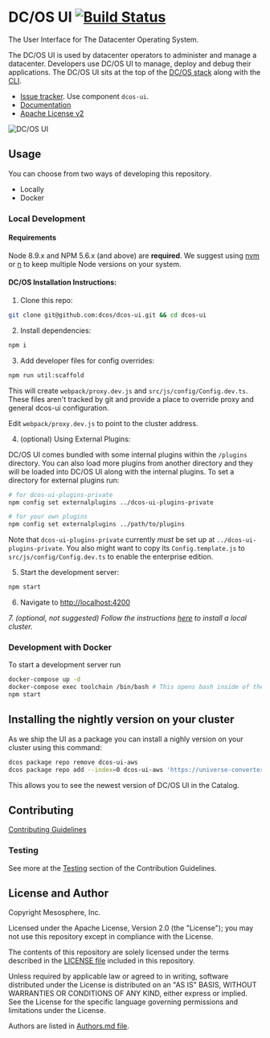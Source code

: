 # DC/OS UI [![Build Status](https://jenkins.mesosphere.com/service/jenkins/buildStatus/icon?job=frontend/dcos-ui-oss-pipeline/release%252F1.13)](https://jenkins.mesosphere.com/service/jenkins/job/frontend/job/dcos-ui-oss-pipeline/job/release%252F1.13/)

The User Interface for The Datacenter Operating System.

The DC/OS UI is used by datacenter operators to administer and manage a datacenter. Developers use DC/OS UI to manage, deploy and debug their applications. The DC/OS UI sits at the top of the [DC/OS stack](https://dcos.io/docs/latest/overview/architecture/) along with the [CLI](github.com/dcos/dcos-cli).

- [Issue tracker](https://jira.dcos.io). Use component `dcos-ui`.
- [Documentation](https://dcos.io/docs/latest/usage/webinterface/)
- [Apache License v2](./LICENSE)

![DC/OS UI](./.github/dcos-ui.gif)

## Usage

You can choose from two ways of developing this repository.

- Locally
- Docker

### Local Development

#### Requirements

Node 8.9.x and NPM 5.6.x (and above) are **required**. We suggest using [nvm](https://github.com/creationix/nvm) or [n](https://github.com/tj/n) to keep multiple Node versions on your system.

#### DC/OS Installation Instructions:

1.  Clone this repo:


```sh
git clone git@github.com:dcos/dcos-ui.git && cd dcos-ui
```

2.  Install dependencies:


```sh
npm i
```

3.  Add developer files for config overrides:


```sh
npm run util:scaffold
```

This will create `webpack/proxy.dev.js` and `src/js/config/Config.dev.ts`. These files aren't tracked by git and provide a place to override proxy and general dcos-ui configuration.

Edit `webpack/proxy.dev.js` to point to the cluster address.

4.  (optional) Using External Plugins:

DC/OS UI comes bundled with some internal plugins within the `/plugins` directory. You can also load more plugins from another directory and they will be loaded into DC/OS UI along with the internal plugins. To set a directory for external plugins run:

```sh
# for dcos-ui-plugins-private
npm config set externalplugins ../dcos-ui-plugins-private

# for your own plugins
npm config set externalplugins ../path/to/plugins
```

Note that `dcos-ui-plugins-private` currently _must_ be set up at `../dcos-ui-plugins-private`. You also might want to copy its `Config.template.js` to `src/js/config/Config.dev.ts` to enable the enterprise edition.

5.  Start the development server:


```sh
npm start
```

6.  Navigate to [http://localhost:4200](http://localhost:4200)

_7. (optional, not suggested) Follow the instructions [here](https://github.com/dcos/dcos-vagrant) to install a local cluster._

### Development with Docker

To start a development server run

```sh
docker-compose up -d
docker-compose exec toolchain /bin/bash # This opens bash inside of the docker container
npm start
```

## Installing the nightly version on your cluster

As we ship the UI as a package you can install a nighly version on your cluster
using this command:

```sh
dcos package repo remove dcos-ui-aws
dcos package repo add --index=0 dcos-ui-aws 'https://universe-converter.mesosphere.com/transform?url=https://dcos-ui-universe.s3.amazonaws.com/oss/dcos-ui/1.13/stub-universe-dcos-ui.json'
```

This allows you to see the newest version of DC/OS UI in the Catalog.

## Contributing

[Contributing Guidelines](./CONTRIBUTING.md)

### Testing

See more at the [Testing](./CONTRIBUTING.md#testing) section of the Contribution Guidelines.

## License and Author

Copyright Mesosphere, Inc.

Licensed under the Apache License, Version 2.0 (the "License");
you may not use this repository except in compliance with the License.

The contents of this repository are solely licensed under the terms described in the [LICENSE file](./LICENSE) included in this repository.

Unless required by applicable law or agreed to in writing, software
distributed under the License is distributed on an "AS IS" BASIS,
WITHOUT WARRANTIES OR CONDITIONS OF ANY KIND, either express or implied.
See the License for the specific language governing permissions and
limitations under the License.

Authors are listed in [Authors.md file](./Authors.md).
